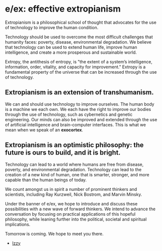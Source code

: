 # e/ex: effective extropianism

Extropianism is a philosophical school of thought that advocates for the use of technology to improve the human condition.

Technology should be used to overcome the most difficult challenges that humanity faces: poverty, disease, environmental degradation. We believe that technology can be used to extend human life, improve human intelligence, and create a more prosperous and sustainable world.

Extropy, the antithesis of entropy, is "the extent of a system’s intelligence, information, order, vitality, and capacity for improvement." Extropy is a fundamental property of the universe that can be increased through the use of technology.

## Extropianism is an extension of transhumanism.

We can and should use technology to improve ourselves. The human body is a machine we each own. We each have the right to improve our bodies through the use of technology, such as cybernetics and genetic engineering. Our minds can also be improved and extended through the use of artificial intelligence and brain-computer interfaces. This is what we mean when we speak of an **exocortex**.

## Extropianism is an optimistic philosophy: the future is ours to build, and it is bright.

Technology can lead to a world where humans are free from disease, poverty, and environmental degradation. Technology can lead to the creation of a new kind of human, one that is smarter, stronger, and more capable than the human beings of today.

We count amongst us in spirit a number of prominent thinkers and scientists, including Ray Kurzweil, Nick Bostrom, and Marvin Minsky.

Under the banner of e/ex, we hope to introduce and discuss these possibilities with a new wave of forward thinkers. We intend to advance the conversation by focusing on practical applications of this hopeful philosophy, while leaning further into the political, societal and spiritual implications.

Tomorrow is coming. We hope to meet you there.

- [Izzy](https://twitter.com/izzyz)
